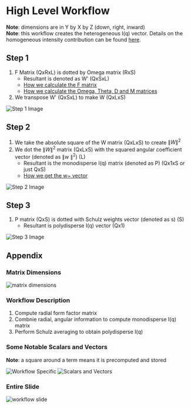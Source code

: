 # High Level Workflow

**Note**: dimensions are in Y by X by Z (down, right, inward)  
**Note**: this workflow creates the heterogeneous I(q) vector. Details on the homogeneous intensity contribution can be found [here](https://media.discordapp.net/attachments/937419611622752277/937428080438427668/unknown.png).

## Step 1

1. F Matrix (QxRxL) is dotted by Omega matrix (RxS)
    - Resultant is denoted as W' (QxSxL)
    - [How we calculate the F matrix](f-matrix.md)
    - [How we calculate the Omega, Theta, D and M matrices](scattering-length-density-matrices.md)
2. We transpose W' (QxSxL) to make W (QxLxS)

![Step 1 Image](https://media.discordapp.net/attachments/937419611622752277/937420728637194280/unknown.png)

## Step 2

1. We take the absolute square of the W matrix (QxLxS) to create $\|W\|^2$
2. We dot the $\|W\|^2$ matrix (QxLxS) with the squared angular coefficient vector (denoted as $\|w~\|^2$) (L)
    - Resultant is the monodisperse I(q) matrix (denoted as P) (Qx1xS or just QxS)
    - [How we get the w~ vector](w-vector.md)

![Step 2 Image](https://media.discordapp.net/attachments/937419611622752277/937421849204260924/unknown.png)

## Step 3

1. P matrix (QxS) is dotted with Schulz weights vector (denoted as s) (S)
    - Resultant is polydisperse I(q) vector (Qx1)

![Step 3 Image](https://media.discordapp.net/attachments/937419611622752277/937422667189997598/unknown.png)

## Appendix

### Matrix Dimensions

![matrix dimensions](https://media.discordapp.net/attachments/937419611622752277/937422892382167080/unknown.png)

### Workflow Description

1. Compute radial form factor matrix
2. Combnie radial, angular information to compute monodisperse I(q) matrix
3. Perform Schulz averaging to obtain polydisperse I(q)

### Some Notable Scalars and Vectors

**Note**: a square around a term means it is precomputed and stored  

![Workflow Specific](https://media.discordapp.net/attachments/937419611622752277/937424763675095050/unknown.png)
![Scalars and Vectors](https://media.discordapp.net/attachments/937419611622752277/937423790848245770/unknown.png)

### Entire Slide

![workflow slide](https://media.discordapp.net/attachments/937419611622752277/937896015766380584/unknown.png)

